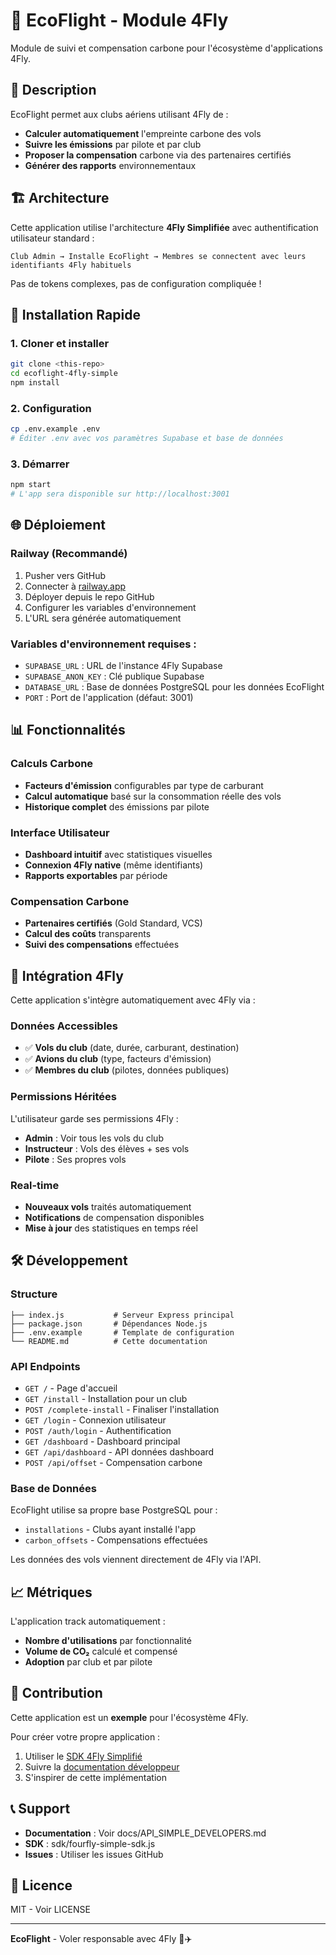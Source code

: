 # 🌱 EcoFlight - Module 4Fly

Module de suivi et compensation carbone pour l'écosystème d'applications 4Fly.

## 🎯 Description

EcoFlight permet aux clubs aériens utilisant 4Fly de :
- **Calculer automatiquement** l'empreinte carbone des vols
- **Suivre les émissions** par pilote et par club
- **Proposer la compensation** carbone via des partenaires certifiés
- **Générer des rapports** environnementaux

## 🏗️ Architecture

Cette application utilise l'architecture **4Fly Simplifiée** avec authentification utilisateur standard :

```
Club Admin → Installe EcoFlight → Membres se connectent avec leurs identifiants 4Fly habituels
```

Pas de tokens complexes, pas de configuration compliquée !

## 🚀 Installation Rapide

### 1. Cloner et installer
```bash
git clone <this-repo>
cd ecoflight-4fly-simple
npm install
```

### 2. Configuration
```bash
cp .env.example .env
# Éditer .env avec vos paramètres Supabase et base de données
```

### 3. Démarrer
```bash
npm start
# L'app sera disponible sur http://localhost:3001
```

## 🌐 Déploiement

### Railway (Recommandé)
1. Pusher vers GitHub
2. Connecter à [railway.app](https://railway.app)
3. Déployer depuis le repo GitHub
4. Configurer les variables d'environnement
5. L'URL sera générée automatiquement

### Variables d'environnement requises :
- `SUPABASE_URL` : URL de l'instance 4Fly Supabase
- `SUPABASE_ANON_KEY` : Clé publique Supabase
- `DATABASE_URL` : Base de données PostgreSQL pour les données EcoFlight
- `PORT` : Port de l'application (défaut: 3001)

## 📊 Fonctionnalités

### Calculs Carbone
- **Facteurs d'émission** configurables par type de carburant
- **Calcul automatique** basé sur la consommation réelle des vols
- **Historique complet** des émissions par pilote

### Interface Utilisateur
- **Dashboard intuitif** avec statistiques visuelles
- **Connexion 4Fly native** (même identifiants)
- **Rapports exportables** par période

### Compensation Carbone
- **Partenaires certifiés** (Gold Standard, VCS)
- **Calcul des coûts** transparents
- **Suivi des compensations** effectuées

## 🔗 Intégration 4Fly

Cette application s'intègre automatiquement avec 4Fly via :

### Données Accessibles
- ✅ **Vols du club** (date, durée, carburant, destination)
- ✅ **Avions du club** (type, facteurs d'émission)
- ✅ **Membres du club** (pilotes, données publiques)

### Permissions Héritées
L'utilisateur garde ses permissions 4Fly :
- **Admin** : Voir tous les vols du club
- **Instructeur** : Vols des élèves + ses vols
- **Pilote** : Ses propres vols

### Real-time
- **Nouveaux vols** traités automatiquement
- **Notifications** de compensation disponibles
- **Mise à jour** des statistiques en temps réel

## 🛠️ Développement

### Structure
```
├── index.js           # Serveur Express principal
├── package.json       # Dépendances Node.js
├── .env.example       # Template de configuration
└── README.md          # Cette documentation
```

### API Endpoints
- `GET /` - Page d'accueil
- `GET /install` - Installation pour un club
- `POST /complete-install` - Finaliser l'installation
- `GET /login` - Connexion utilisateur
- `POST /auth/login` - Authentification
- `GET /dashboard` - Dashboard principal
- `GET /api/dashboard` - API données dashboard
- `POST /api/offset` - Compensation carbone

### Base de Données
EcoFlight utilise sa propre base PostgreSQL pour :
- `installations` - Clubs ayant installé l'app
- `carbon_offsets` - Compensations effectuées

Les données des vols viennent directement de 4Fly via l'API.

## 📈 Métriques

L'application track automatiquement :
- **Nombre d'utilisations** par fonctionnalité
- **Volume de CO₂** calculé et compensé
- **Adoption** par club et par pilote

## 🤝 Contribution

Cette application est un **exemple** pour l'écosystème 4Fly. 

Pour créer votre propre application :
1. Utiliser le [SDK 4Fly Simplifié](../sdk/fourfly-simple-sdk.js)
2. Suivre la [documentation développeur](../docs/API_SIMPLE_DEVELOPERS.md)
3. S'inspirer de cette implémentation

## 📞 Support

- **Documentation** : Voir docs/API_SIMPLE_DEVELOPERS.md
- **SDK** : sdk/fourfly-simple-sdk.js
- **Issues** : Utiliser les issues GitHub

## 📜 Licence

MIT - Voir LICENSE

---

**EcoFlight** - Voler responsable avec 4Fly 🌱✈️